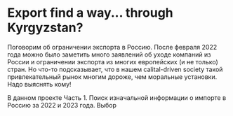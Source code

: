 # Export find a way... through Kyrgyzstan?
Поговорим об ограничении экспорта в Россию. После февраля 2022 года можно было заметить много заявлений об уходе компаний из России и ограничении экспорта из многих европейских (и не только) стран. Но что-то подсказывает, что в нашем calital-driven society такой привлекательный рынок многим дороже, чем моральные установки. Надо выяснять кому!

В данном проекте 
Часть 1. Поиск изначальной информации о импорте в Россию за 2022 и 2023 года. Выбор 

